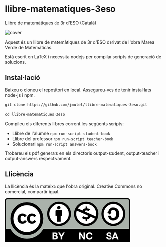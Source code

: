 
# llibre-matematiques-3eso
Llibre de matemàtiques de 3r d'ESO (Català)

![cover](src/covers/tapes-3eso-mini.png)

Aquest és un llibre de matemàtiques de 3r d'ESO derivat de l'obra Marea Verde de Matemáticas.

Està escrit en LaTeX i necessita nodejs per compilar scripts de generació de solucions.

## Instal·lació

Baixeu o cloneu el repositori en local. Assegureu-vos de tenir instal·lats node-js i npm.

`git clone https://github.com/jmulet/llibre-matematiques-3eso.git`

`cd llibre-matematiques-3eso`

Compileu els diferents llibres corrent les següents scripts:
- Llibre de l'alumne `npm run-script student-book`
- Llibre del professor `npm run-script teacher-book`
- Solucionari `npm run-script answers-book`

Trobareu els pdf generats en els directoris output-student, output-teacher i output-answers respectivament.
 
## Llicència
La llicència és la mateixa que l'obra original. Creative Commons no comercial, compartir igual.

![cover](src/by-nc-sa.png)

